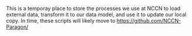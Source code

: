 This is a temporay place to store the processes we use at NCCN to load external data, transform it to our data model, and use it to update our local copy. In time, these scripts will likely move to https://github.com/NCCN-Paragon/